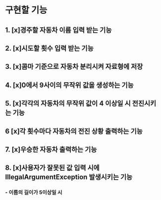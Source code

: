 # 구현할 기능

## 1. [x]경주할 자동차 이름 입력 받는 기능
## 2. [x]시도할 횟수 입력 받는 기능
## 3. [x]콤마 기준으로 자동차 분리시켜 자료형에 저장
## 4. [x]0에서 9사이의 무작위 값을 생성하는 기능
## 5. [x]각각의 자동차의 무작위 값이 4 이상일 시 전진시키는 기능
## 6  [x]각 횟수마다 자동차의 전진 상황 출력하는 기능
## 7. [x]우승한 자동차 출력하는 기능
## 8. [x]사용자가 잘못된 값 입력 시에 IllegalArgumentException 발생시키는 기능
### - 이름의 길이가 5이상일 시
